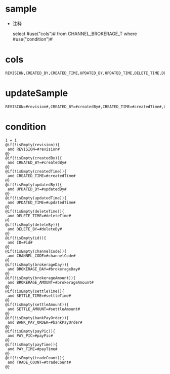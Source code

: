 sample
===
* 注释

	select #use("cols")# from CHANNEL_BROKERAGE_T  where  #use("condition")#

cols
===
	REVISION,CREATED_BY,CREATED_TIME,UPDATED_BY,UPDATED_TIME,DELETE_TIME,DELETE_BY,ID,CHANNEL_CODE,BROKERAGE_DAY,BROKERAGE_AMOUNT,SETTLE_TIME,SETTLE_AMOUNT,BANK_PAY_ORDER,PAY_PIC,PAY_TIME,TRADE_COUNT

updateSample
===
	
	REVISION=#revision#,CREATED_BY=#createdBy#,CREATED_TIME=#createdTime#,UPDATED_BY=#updatedBy#,UPDATED_TIME=#updatedTime#,DELETE_TIME=#deleteTime#,DELETE_BY=#deleteBy#,ID=#id#,CHANNEL_CODE=#channelCode#,BROKERAGE_DAY=#brokerageDay#,BROKERAGE_AMOUNT=#brokerageAmount#,SETTLE_TIME=#settleTime#,SETTLE_AMOUNT=#settleAmount#,BANK_PAY_ORDER=#bankPayOrder#,PAY_PIC=#payPic#,PAY_TIME=#payTime#,TRADE_COUNT=#tradeCount#

condition
===

	1 = 1  
	@if(!isEmpty(revision)){
	 and REVISION=#revision#
	@}
	@if(!isEmpty(createdBy)){
	 and CREATED_BY=#createdBy#
	@}
	@if(!isEmpty(createdTime)){
	 and CREATED_TIME=#createdTime#
	@}
	@if(!isEmpty(updatedBy)){
	 and UPDATED_BY=#updatedBy#
	@}
	@if(!isEmpty(updatedTime)){
	 and UPDATED_TIME=#updatedTime#
	@}
	@if(!isEmpty(deleteTime)){
	 and DELETE_TIME=#deleteTime#
	@}
	@if(!isEmpty(deleteBy)){
	 and DELETE_BY=#deleteBy#
	@}
	@if(!isEmpty(id)){
	 and ID=#id#
	@}
	@if(!isEmpty(channelCode)){
	 and CHANNEL_CODE=#channelCode#
	@}
	@if(!isEmpty(brokerageDay)){
	 and BROKERAGE_DAY=#brokerageDay#
	@}
	@if(!isEmpty(brokerageAmount)){
	 and BROKERAGE_AMOUNT=#brokerageAmount#
	@}
	@if(!isEmpty(settleTime)){
	 and SETTLE_TIME=#settleTime#
	@}
	@if(!isEmpty(settleAmount)){
	 and SETTLE_AMOUNT=#settleAmount#
	@}
	@if(!isEmpty(bankPayOrder)){
	 and BANK_PAY_ORDER=#bankPayOrder#
	@}
	@if(!isEmpty(payPic)){
	 and PAY_PIC=#payPic#
	@}
	@if(!isEmpty(payTime)){
	 and PAY_TIME=#payTime#
	@}
	@if(!isEmpty(tradeCount)){
	 and TRADE_COUNT=#tradeCount#
	@}
	
	
	